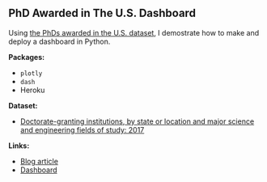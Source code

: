 ## PhD Awarded in The U.S. Dashboard

Using [the PhDs awarded in the U.S. dataset](https://ncses.nsf.gov/pubs/nsf19301/data), I demostrate how to make and deploy a dashboard in Python.


**Packages:**
- `plotly`
- `dash`
- Heroku

**Dataset:**
- [Doctorate-granting institutions, by state or location and major science and engineering fields of study: 2017](https://ncses.nsf.gov/pubs/nsf19301/assets/data/tables/sed17-sr-tab007.xlsx)

**Links:**
- [Blog article](https://jiamanbettywu.github.io/post/dashboard-phd/)
- [Dashboard](https://dashboard-app-bios823.herokuapp.com) 
